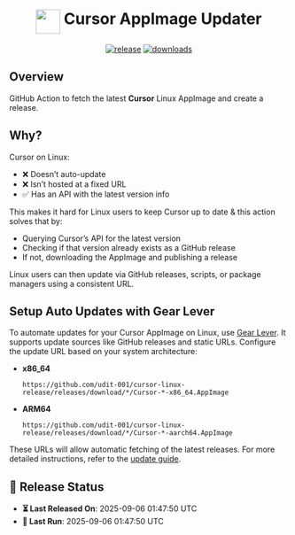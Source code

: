 <h1 align="center">
  <img align="top" width="44" src="https://raw.githubusercontent.com/udit-001/cursor-linux-release/refs/heads/main/assets/logo44.png">
  <span>Cursor AppImage Updater</span>
</h1>


<p align="center">
  <a href="https://github.com/udit-001/cursor-linux-release/releases/latest" target="_blank"><img alt="release" src="https://img.shields.io/github/v/release/udit-001/cursor-linux-release?label=release&labelColor=%231e1e2e&color=%234fa048"></a>
  <span> </span>
  <a href="https://github.com/udit-001/cursor-linux-release/actions/workflows/release.yml" target="_blank"><img alt="downloads" src="https://img.shields.io/github/actions/workflow/status/udit-001/cursor-linux-release/release.yml?branch=main&labelColor=%231e1e2e&color=%234fa048"></a>
  <span> </span>
</p>

## Overview

GitHub Action to fetch the latest **Cursor** Linux AppImage and create a release.

## Why?

Cursor on Linux:
- ❌ Doesn’t auto-update
- ❌ Isn’t hosted at a fixed URL
- ✅ Has an API with the latest version info

This makes it hard for Linux users to keep Cursor up to date & this action solves that by:
- Querying Cursor’s API for the latest version
- Checking if that version already exists as a GitHub release
- If not, downloading the AppImage and publishing a release

Linux users can then update via GitHub releases, scripts, or package managers using a consistent URL.

## Setup Auto Updates with Gear Lever

To automate updates for your Cursor AppImage on Linux, use [Gear Lever](https://github.com/mijorus/gearlever). It supports update sources like GitHub releases and static URLs. Configure the update URL based on your system architecture:

- **x86_64**
  ```
  https://github.com/udit-001/cursor-linux-release/releases/download/*/Cursor-*-x86_64.AppImage
  ```

- **ARM64**
  ```
  https://github.com/udit-001/cursor-linux-release/releases/download/*/Cursor-*-aarch64.AppImage
  ```


These URLs will allow automatic fetching of the latest releases. For more detailed instructions, refer to the [update guide](https://mijorus.it/posts/gearlever/update-url-info/).


## 📅 Release Status
- **⏳ Last Released On**: 2025-09-06 01:47:50 UTC
- **🔄 Last Run**: 2025-09-06 01:47:50 UTC
